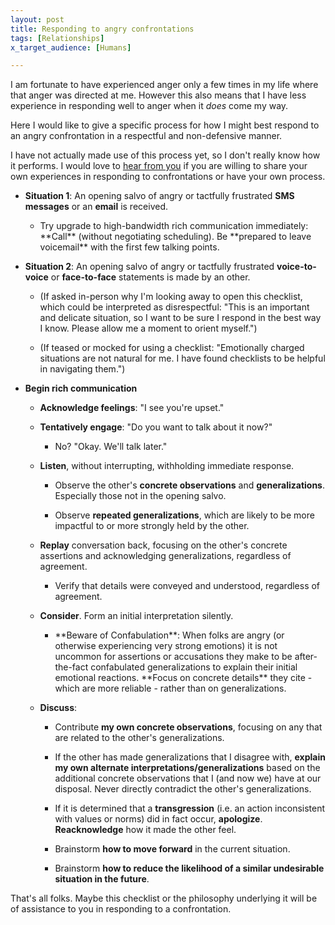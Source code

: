 ```yaml
---
layout: post
title: Responding to angry confrontations
tags: [Relationships]
x_target_audience: [Humans]

---
```


I am fortunate to have experienced anger only a few times in my life where that anger was directed at me. However this also means that I have less experience in responding well to anger when it *does* come my way.

Here I would like to give a specific process for how I might best respond to an angry confrontation in a respectful and non-defensive manner.

I have not actually made use of this process yet, so I don't really know how it performs. I would love to [hear from you] if you are willing to share your own experiences in responding to confrontations or have your own process.

[hear from you]: /contact

* **Situation 1**: An opening salvo of angry or tactfully frustrated **SMS messages** or an **email** is received.

    * <p>Try upgrade to high-bandwidth rich communication immediately: **Call** (without negotiating scheduling). Be **prepared to leave voicemail** with the first few talking points.</p>

* **Situation 2**: An opening salvo of angry or tactfully frustrated **voice-to-voice** or **face-to-face** statements is made by an other.

    * (If asked in-person why I'm looking away to open this checklist, which could be interpreted as disrespectful: "This is an important and delicate situation, so I want to be sure I respond in the best way I know. Please allow me a moment to orient myself.")

    * (If teased or mocked for using a checklist: "Emotionally charged situations are not natural for me. I have found checklists to be helpful in navigating them.")

* **Begin rich communication**

    * **Acknowledge feelings**: "I see you're upset."

    * **Tentatively engage**: "Do you want to talk about it now?"

        * <p>No? "Okay. We'll talk later."</p>
    
    * **Listen**, without interrupting, withholding immediate response.

        * Observe the other's **concrete observations** and **generalizations**. Especially those not in the opening salvo.

        * Observe **repeated generalizations**, which are likely to be more impactful to or more strongly held by the other.
    
    * **Replay** conversation back, focusing on the other's concrete assertions and acknowledging generalizations, regardless of agreement.

        * <p>Verify that details were conveyed and understood, regardless of agreement.</p>

    * **Consider**. Form an initial interpretation silently.

        * <p>**Beware of Confabulation**: When folks are angry (or otherwise experiencing very strong emotions) it is not uncommon for assertions or accusations they make to be after-the-fact confabulated generalizations to explain their initial emotional reactions. **Focus on concrete details** they cite - which are more reliable - rather than on generalizations.</p>
    
    * **Discuss**:

        * Contribute **my own concrete observations**, focusing on any that are related to the other's generalizations.

        * If the other has made generalizations that I disagree with, **explain my own alternate interpretations/generalizations** based on the additional concrete observations that I (and now we) have at our disposal. Never directly contradict the other's generalizations.

        * If it is determined that a **transgression** (i.e. an action inconsistent with values or norms) did in fact occur, **apologize**. **Reacknowledge** how it made the other feel.

        * Brainstorm **how to move forward** in the current situation.

        * Brainstorm **how to reduce the likelihood of a similar undesirable situation in the future**.

That's all folks. Maybe this checklist or the philosophy underlying it will be of assistance to you in responding to a confrontation.
